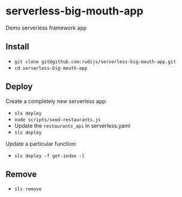 # serverless-big-mouth-app

Demo serverless framework app

## Install

- `git clone git@github.com:rudijs/serverless-big-mouth-app.git`
- `cd serverless-big-mouth-app`

## Deploy

Create a completely new serverless app:

- `sls deploy`
- `node scripts/seed-restaurants.js`
- Update the `restaurants_api` in serverless.yaml
- `sls deploy`

Update a particular function:

- `sls deploy -f get-index -l`

## Remove

- `sls remove`
